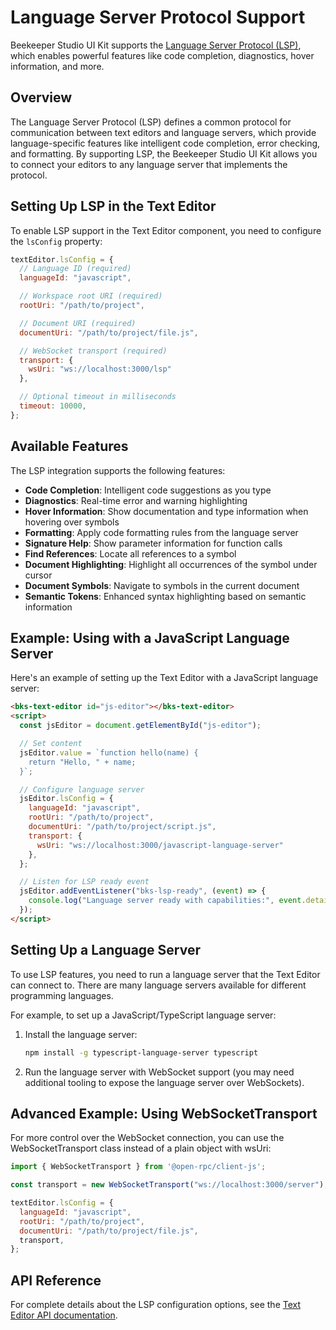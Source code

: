 # Language Server Protocol Support

Beekeeper Studio UI Kit supports the [Language Server Protocol (LSP)](https://microsoft.github.io/language-server-protocol/), which enables powerful features like code completion, diagnostics, hover information, and more.

## Overview

The Language Server Protocol (LSP) defines a common protocol for communication between text editors and language servers, which provide language-specific features like intelligent code completion, error checking, and formatting. By supporting LSP, the Beekeeper Studio UI Kit allows you to connect your editors to any language server that implements the protocol.

## Setting Up LSP in the Text Editor

To enable LSP support in the Text Editor component, you need to configure the `lsConfig` property:

```js
textEditor.lsConfig = {
  // Language ID (required)
  languageId: "javascript",

  // Workspace root URI (required)
  rootUri: "/path/to/project",

  // Document URI (required)
  documentUri: "/path/to/project/file.js",

  // WebSocket transport (required)
  transport: {
    wsUri: "ws://localhost:3000/lsp"
  },

  // Optional timeout in milliseconds
  timeout: 10000,
};
```

## Available Features

The LSP integration supports the following features:

- **Code Completion**: Intelligent code suggestions as you type
- **Diagnostics**: Real-time error and warning highlighting
- **Hover Information**: Show documentation and type information when hovering over symbols
- **Formatting**: Apply code formatting rules from the language server
- **Signature Help**: Show parameter information for function calls
- **Find References**: Locate all references to a symbol
- **Document Highlighting**: Highlight all occurrences of the symbol under cursor
- **Document Symbols**: Navigate to symbols in the current document
- **Semantic Tokens**: Enhanced syntax highlighting based on semantic information

## Example: Using with a JavaScript Language Server

Here's an example of setting up the Text Editor with a JavaScript language server:

```html
<bks-text-editor id="js-editor"></bks-text-editor>
<script>
  const jsEditor = document.getElementById("js-editor");

  // Set content
  jsEditor.value = `function hello(name) {
    return "Hello, " + name;
  }`;

  // Configure language server
  jsEditor.lsConfig = {
    languageId: "javascript",
    rootUri: "/path/to/project",
    documentUri: "/path/to/project/script.js",
    transport: {
      wsUri: "ws://localhost:3000/javascript-language-server"
    },
  };

  // Listen for LSP ready event
  jsEditor.addEventListener("bks-lsp-ready", (event) => {
    console.log("Language server ready with capabilities:", event.detail.capabilities);
  });
</script>
```

## Setting Up a Language Server

To use LSP features, you need to run a language server that the Text Editor can connect to. There are many language servers available for different programming languages.

For example, to set up a JavaScript/TypeScript language server:

1. Install the language server:
   ```bash
   npm install -g typescript-language-server typescript
   ```

2. Run the language server with WebSocket support (you may need additional tooling to expose the language server over WebSockets).

## Advanced Example: Using WebSocketTransport

For more control over the WebSocket connection, you can use the WebSocketTransport class instead of a plain object with wsUri:

```js
import { WebSocketTransport } from '@open-rpc/client-js';

const transport = new WebSocketTransport("ws://localhost:3000/server");

textEditor.lsConfig = {
  languageId: "javascript",
  rootUri: "/path/to/project",
  documentUri: "/path/to/project/file.js",
  transport,
};
```

## API Reference

For complete details about the LSP configuration options, see the [Text Editor API documentation](./api/text-editor.md).
